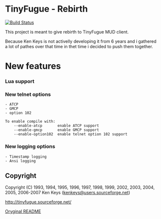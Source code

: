TinyFugue - Rebirth
=====================

[![Build Status](https://travis-ci.org/ingwarsw/tinyfugue.svg?branch=master)](https://travis-ci.org/ingwarsw/tinyfugue)


This project is meant to give rebirth to TinyFugue MUD client.

Because Ken Keys is not activelly developing it from 6 years and i gathered a lot of pathes over that time in thet time i decided to push them together.

# New features

### Lua support

### New telnet options

	- ATCP
	- GMCP
	- option 102


```
To enable compile with:
	--enable-atcp		enable ATCP support	
	--enable-gmcp		enable GMCP support	
	--enable-option102	enable telnet option 102 support	
```

### New logging options

	- Timestamp logging
	- Ansi logging

## Copyright

Copyright (C) 1993, 1994, 1995, 1996, 1997, 1998, 1999, 2002, 2003, 2004, 2005, 2006-2007 Ken Keys (kenkeys@users.sourceforge.net)

http://tinyfugue.sourceforge.net/

[Oryginal README](README.orig)
